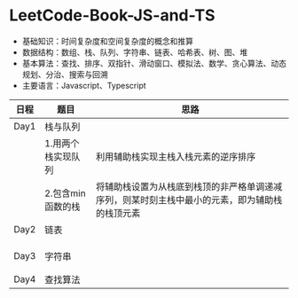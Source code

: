 # LeetCode-Book-JS-and-TS

- 基础知识：时间复杂度和空间复杂度的概念和推算
- 数据结构：数组、栈、队列、字符串、链表、哈希表、树、图、堆
- 基本算法：查找、排序、双指针、滑动窗口、模拟法、数学、贪心算法、动态规划、分治、搜索与回溯
- 主要语言：Javascript、Typescript

| 日程 | 题目               | 思路                                                         |
| ---- | ------------------ | ------------------------------------------------------------ |
| Day1 | 栈与队列           |                                                              |
|      | 1.用两个栈实现队列 | 利用辅助栈实现主栈入栈元素的逆序排序                         |
|      | 2.包含min函数的栈  | 将辅助栈设置为从栈底到栈顶的非严格单调递减序列，则某时刻主栈中最小的元素，即为辅助栈的栈顶元素 |
| Day2 | 链表               |                                                              |
|      |                    |                                                              |
|      |                    |                                                              |
|      |                    |                                                              |
| Day3 | 字符串             |                                                              |
|      |                    |                                                              |
|      |                    |                                                              |
| Day4 | 查找算法           |                                                              |

